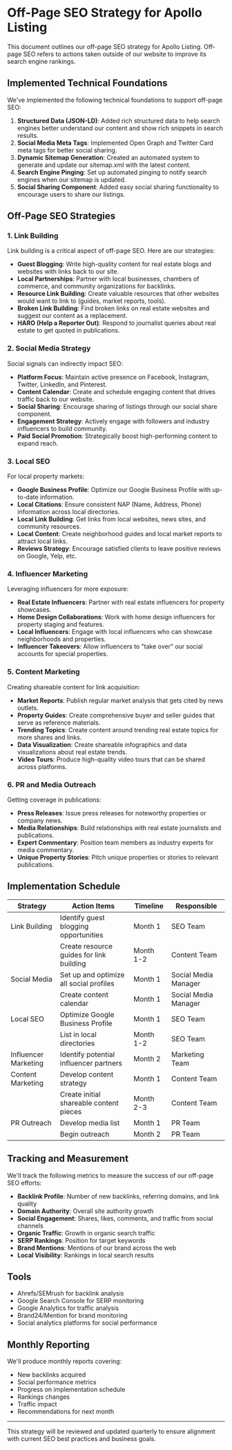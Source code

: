 # Off-Page SEO Strategy for Apollo Listing

This document outlines our off-page SEO strategy for Apollo Listing. Off-page SEO refers to actions taken outside of our website to improve its search engine rankings.

## Implemented Technical Foundations

We've implemented the following technical foundations to support off-page SEO:

1. **Structured Data (JSON-LD)**: Added rich structured data to help search engines better understand our content and show rich snippets in search results.
2. **Social Media Meta Tags**: Implemented Open Graph and Twitter Card meta tags for better social sharing.
3. **Dynamic Sitemap Generation**: Created an automated system to generate and update our sitemap.xml with the latest content.
4. **Search Engine Pinging**: Set up automated pinging to notify search engines when our sitemap is updated.
5. **Social Sharing Component**: Added easy social sharing functionality to encourage users to share our listings.

## Off-Page SEO Strategies

### 1. Link Building

Link building is a critical aspect of off-page SEO. Here are our strategies:

- **Guest Blogging**: Write high-quality content for real estate blogs and websites with links back to our site.
- **Local Partnerships**: Partner with local businesses, chambers of commerce, and community organizations for backlinks.
- **Resource Link Building**: Create valuable resources that other websites would want to link to (guides, market reports, tools).
- **Broken Link Building**: Find broken links on real estate websites and suggest our content as a replacement.
- **HARO (Help a Reporter Out)**: Respond to journalist queries about real estate to get quoted in publications.

### 2. Social Media Strategy

Social signals can indirectly impact SEO:

- **Platform Focus**: Maintain active presence on Facebook, Instagram, Twitter, LinkedIn, and Pinterest.
- **Content Calendar**: Create and schedule engaging content that drives traffic back to our website.
- **Social Sharing**: Encourage sharing of listings through our social share component.
- **Engagement Strategy**: Actively engage with followers and industry influencers to build community.
- **Paid Social Promotion**: Strategically boost high-performing content to expand reach.

### 3. Local SEO

For local property markets:

- **Google Business Profile**: Optimize our Google Business Profile with up-to-date information.
- **Local Citations**: Ensure consistent NAP (Name, Address, Phone) information across local directories.
- **Local Link Building**: Get links from local websites, news sites, and community resources.
- **Local Content**: Create neighborhood guides and local market reports to attract local links.
- **Reviews Strategy**: Encourage satisfied clients to leave positive reviews on Google, Yelp, etc.

### 4. Influencer Marketing

Leveraging influencers for more exposure:

- **Real Estate Influencers**: Partner with real estate influencers for property showcases.
- **Home Design Collaborations**: Work with home design influencers for property staging and features.
- **Local Influencers**: Engage with local influencers who can showcase neighborhoods and properties.
- **Influencer Takeovers**: Allow influencers to "take over" our social accounts for special properties.

### 5. Content Marketing

Creating shareable content for link acquisition:

- **Market Reports**: Publish regular market analysis that gets cited by news outlets.
- **Property Guides**: Create comprehensive buyer and seller guides that serve as reference materials.
- **Trending Topics**: Create content around trending real estate topics for more shares and links.
- **Data Visualization**: Create shareable infographics and data visualizations about real estate trends.
- **Video Tours**: Produce high-quality video tours that can be shared across platforms.

### 6. PR and Media Outreach

Getting coverage in publications:

- **Press Releases**: Issue press releases for noteworthy properties or company news.
- **Media Relationships**: Build relationships with real estate journalists and publications.
- **Expert Commentary**: Position team members as industry experts for media commentary.
- **Unique Property Stories**: Pitch unique properties or stories to relevant publications.

## Implementation Schedule

| Strategy | Action Items | Timeline | Responsible |
|----------|-------------|----------|------------|
| Link Building | Identify guest blogging opportunities | Month 1 | SEO Team |
| | Create resource guides for link building | Month 1-2 | Content Team |
| Social Media | Set up and optimize all social profiles | Month 1 | Social Media Manager |
| | Create content calendar | Month 1 | Social Media Manager |
| Local SEO | Optimize Google Business Profile | Month 1 | SEO Team |
| | List in local directories | Month 1-2 | SEO Team |
| Influencer Marketing | Identify potential influencer partners | Month 2 | Marketing Team |
| Content Marketing | Develop content strategy | Month 1 | Content Team |
| | Create initial shareable content pieces | Month 2-3 | Content Team |
| PR Outreach | Develop media list | Month 1 | PR Team |
| | Begin outreach | Month 2 | PR Team |

## Tracking and Measurement

We'll track the following metrics to measure the success of our off-page SEO efforts:

- **Backlink Profile**: Number of new backlinks, referring domains, and link quality
- **Domain Authority**: Overall site authority growth
- **Social Engagement**: Shares, likes, comments, and traffic from social channels
- **Organic Traffic**: Growth in organic search traffic
- **SERP Rankings**: Position for target keywords
- **Brand Mentions**: Mentions of our brand across the web
- **Local Visibility**: Rankings in local search results

## Tools

- Ahrefs/SEMrush for backlink analysis
- Google Search Console for SERP monitoring
- Google Analytics for traffic analysis
- Brand24/Mention for brand monitoring
- Social analytics platforms for social performance

## Monthly Reporting

We'll produce monthly reports covering:
- New backlinks acquired
- Social performance metrics
- Progress on implementation schedule
- Rankings changes
- Traffic impact
- Recommendations for next month

---

This strategy will be reviewed and updated quarterly to ensure alignment with current SEO best practices and business goals.